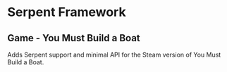 # Serpent Framework

## Game - You Must Build a Boat

Adds Serpent support and minimal API for the Steam version of You Must Build a Boat.